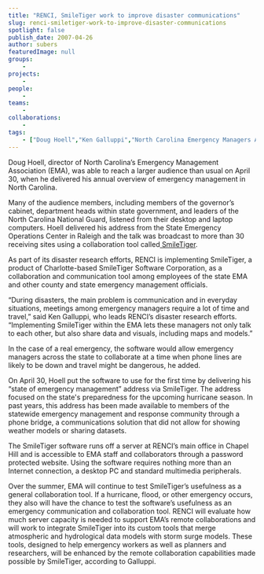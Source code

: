 ```yaml
---
title: "RENCI, SmileTiger work to improve disaster communications"
slug: renci-smiletiger-work-to-improve-disaster-communications
spotlight: false
publish_date: 2007-04-26
author: subers
featuredImage: null
groups:
    - 
projects:
    - 
people:
    - 
teams: 
    - 
collaborations:
    - 
tags:
    - ["Doug Hoell","Ken Galluppi","North Carolina Emergency Managers Association (NCEMA)","SmileTiger"]
---
```

Doug Hoell, director of North Carolina’s Emergency Management Association (EMA), was able to reach a larger audience than usual on April 30, when he delivered his annual overview of emergency management in North Carolina.

<!--more-->

Many of the audience members, including members of the governor’s cabinet, department heads within state government, and leaders of the North Carolina National Guard, listened from their desktop and laptop computers. Hoell delivered his address from the State Emergency Operations Center in Raleigh and the talk was broadcast to more than 30 receiving sites using a collaboration tool called<a href="http://www.smiletiger.com/"> SmileTiger</a>.

As part of its disaster research efforts, RENCI is implementing SmileTiger, a product of Charlotte-based SmileTiger Software Corporation, as a collaboration and communication tool among employees of the state EMA and other county and state emergency management officials.

“During disasters, the main problem is communication and in everyday situations, meetings among emergency managers require a lot of time and travel,” said Ken Galluppi, who leads RENCI’s disaster research efforts. “Implementing SmileTiger within the EMA lets these managers not only talk to each other, but also share data and visuals, including maps and models.”

In the case of a real emergency, the software would allow emergency managers across the state to collaborate at a time when phone lines are likely to be down and travel might be dangerous, he added.

On April 30, Hoell put the software to use for the first time by delivering his “state of emergency management” address via SmileTiger. The address focused on the state's preparedness for the upcoming hurricane season. In past years, this address has been made available to members of the statewide emergency management and response community through a phone bridge, a communications solution that did not allow for showing weather models or sharing datasets.

The SmileTiger software runs off a server at RENCI’s main office in Chapel Hill and is accessible to EMA staff and collaborators through a password protected website. Using the software requires nothing more than an Internet connection, a desktop PC and standard multimedia peripherals.

Over the summer, EMA will continue to test SmileTiger’s usefulness as a general collaboration tool. If a hurricane, flood, or other emergency occurs, they also will have the chance to test the software’s usefulness as an emergency communication and collaboration tool. RENCI will evaluate how much server capacity is needed to support EMA’s remote collaborations and will work to integrate SmileTiger into its custom tools that merge atmospheric and hydrological data models with storm surge models. These tools, designed to help emergency workers as well as planners and researchers, will be enhanced by the remote collaboration capabilities made possible by SmileTiger, according to Galluppi.
